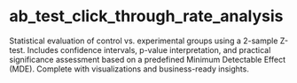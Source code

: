 # ab_test_click_through_rate_analysis
Statistical evaluation of control vs. experimental groups using a 2-sample Z-test. Includes confidence intervals, p-value interpretation, and practical significance assessment based on a predefined Minimum Detectable Effect (MDE). Complete with visualizations and business-ready insights.
